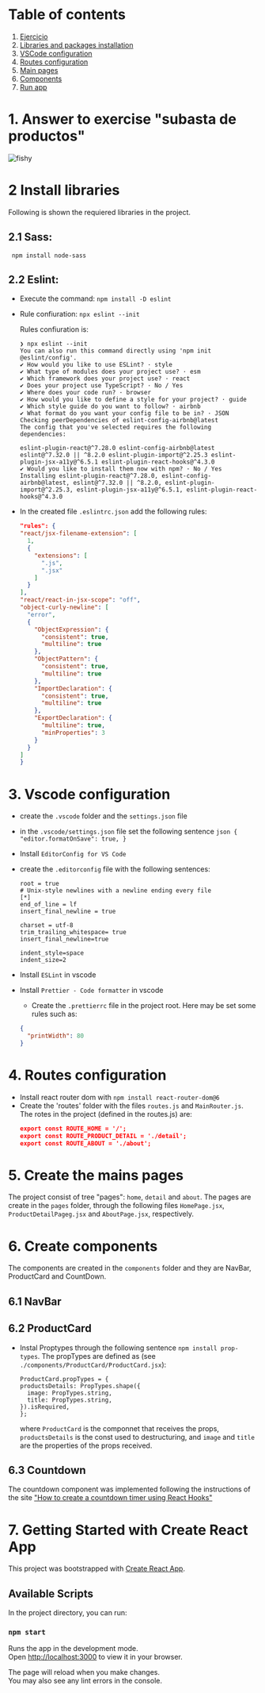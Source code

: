 # Table of contents

1. [Ejercicio](#introduction)
2. [Libraries and packages installation](#libraries)
3. [VSCode configuration](#vscode)
4. [Routes configuration](#routes)
5. [Main pages](#mainPages)
6. [Components](#components)
7. [Run app](#run-app)

# 1. Answer to exercise "subasta de productos" <a name="introduction"></a>

![fishy](./src/figures/flex-box-media-query-v2.gif)

# 2 Install libraries <a name="libraries"></a>

Following is shown the requiered libraries in the project.

## 2.1 Sass<a name="sass"></a>:

` npm install node-sass`

## 2.2 Eslint<a name="eslint"></a>:

- Execute the command: `npm install -D eslint`
- Rule confiuration: `npx eslint --init`

  Rules confiuration is:

  ```
  ❯ npx eslint --init
  You can also run this command directly using 'npm init @eslint/config'.
  ✔ How would you like to use ESLint? · style
  ✔ What type of modules does your project use? · esm
  ✔ Which framework does your project use? · react
  ✔ Does your project use TypeScript? · No / Yes
  ✔ Where does your code run? · browser
  ✔ How would you like to define a style for your project? · guide
  ✔ Which style guide do you want to follow? · airbnb
  ✔ What format do you want your config file to be in? · JSON
  Checking peerDependencies of eslint-config-airbnb@latest
  The config that you've selected requires the following dependencies:

  eslint-plugin-react@^7.28.0 eslint-config-airbnb@latest eslint@^7.32.0 || ^8.2.0 eslint-plugin-import@^2.25.3 eslint-plugin-jsx-a11y@^6.5.1 eslint-plugin-react-hooks@^4.3.0
  ✔ Would you like to install them now with npm? · No / Yes
  Installing eslint-plugin-react@^7.28.0, eslint-config-airbnb@latest, eslint@^7.32.0 || ^8.2.0, eslint-plugin-import@^2.25.3, eslint-plugin-jsx-a11y@^6.5.1, eslint-plugin-react-hooks@^4.3.0
  ```

- In the created file `.eslintrc.json` add the following rules:
  ```json
  "rules": {
  "react/jsx-filename-extension": [
    1,
    {
      "extensions": [
        ".js",
        ".jsx"
      ]
    }
  ],
  "react/react-in-jsx-scope": "off",
  "object-curly-newline": [
    "error",
    {
      "ObjectExpression": {
        "consistent": true,
        "multiline": true
      },
      "ObjectPattern": {
        "consistent": true,
        "multiline": true
      },
      "ImportDeclaration": {
        "consistent": true,
        "multiline": true
      },
      "ExportDeclaration": {
        "multiline": true,
        "minProperties": 3
      }
    }
  ]
  }
  ```

# 3. Vscode configuration <a name="vscode"></a>

- create the `.vscode` folder and the `settings.json` file
- in the `.vscode/settings.json` file set the following sentence
  `json { "editor.formatOnSave": true, }`

- Install `EditorConfig for VS Code`
- create the `.editorconfig` file with the following sentences:

  ```
  root = true
  # Unix-style newlines with a newline ending every file
  [*]
  end_of_line = lf
  insert_final_newline = true

  charset = utf-8
  trim_trailing_whitespace= true
  insert_final_newline=true

  indent_style=space
  indent_size=2
  ```

- Install `ESLint` in vscode
- Install `Prettier - Code formatter` in vscode
  - Create the `.prettierrc` file in the project root. Here may be set some rules such as:
  ```json
  {
    "printWidth": 80
  }
  ```

# 4. Routes configuration <a name="routes"></a>

- Install react router dom with `npm install react-router-dom@6`
- Create the 'routes' folder with the files `routes.js` and `MainRouter.js`.
  The rotes in the project (defined in the routes.js) are:
  ```json
  export const ROUTE_HOME = '/';
  export const ROUTE_PRODUCT_DETAIL = './detail';
  export const ROUTE_ABOUT = './about';
  ```

# 5. Create the mains pages <a name="mainPages"></a>

The project consist of tree "pages": `home`, `detail` and `about`. The pages are create in the `pages` folder, through the following files `HomePage.jsx`, `ProductDetailPageg.jsx` and `AboutPage.jsx`, respectively.

# 6. Create components <a name="components"></a>

The components are created in the `components` folder and they are NavBar, ProductCard and CountDown.

## 6.1 NavBar<a name="navBar"></a>

## 6.2 ProductCard <a name="productCard"></a>

- Instal Proptypes through the following sentence `npm install prop-types`.
  The propTypes are defined as (see `./components/ProductCard/ProductCard.jsx`):
  ```
  ProductCard.propTypes = {
  productsDetails: PropTypes.shape({
    image: PropTypes.string,
    title: PropTypes.string,
  }).isRequired,
  };
  ```
  where `ProductCard` is the componnet that receives the props, `productsDetails` is the const used to destructuring, and `image` and `title` are the properties of the props received.

## 6.3 Countdown <a name="countDown"></a>

The countdown component was implemented following the instructions of the site ["How to create a countdown timer using React Hooks"](https://blog.greenroots.info/how-to-create-a-countdown-timer-using-react-hooks)

# 7. Getting Started with Create React App <a name="run-app"></a>

This project was bootstrapped with [Create React App](https://github.com/facebook/create-react-app).

## Available Scripts

In the project directory, you can run:

### `npm start`

Runs the app in the development mode.\
Open [http://localhost:3000](http://localhost:3000) to view it in your browser.

The page will reload when you make changes.\
You may also see any lint errors in the console.
